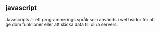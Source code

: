 ## javascript  
Javascripts är ett programmerings språk som används i webbsidor för att ge dom funktioner eller att skicka data till olika servers.
``` 